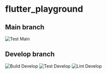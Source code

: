 # flutter_playground

## Main branch

![Test Main](https://github.com/Bugfire/flutter_playground/actions/workflows/test.yml/badge.svg?branch=main)

## Develop branch

![Build Develop](https://github.com/Bugfire/flutter_playground/actions/workflows/build-android-develop.yml/badge.svg?branch=develop)
![Test Develop](https://github.com/Bugfire/flutter_playground/actions/workflows/test.yml/badge.svg?branch=develop)
![Lint Develop](https://github.com/Bugfire/flutter_playground/actions/workflows/lint.yml/badge.svg?branch=develop)
